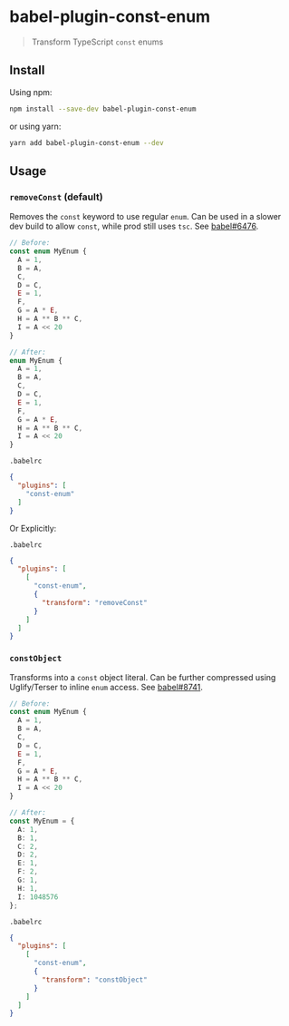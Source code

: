 # babel-plugin-const-enum

> Transform TypeScript `const` enums

## Install

Using npm:

```sh
npm install --save-dev babel-plugin-const-enum
```

or using yarn:

```sh
yarn add babel-plugin-const-enum --dev
```

## Usage

### `removeConst` (default)

Removes the `const` keyword to use regular `enum`.
Can be used in a slower dev build to allow `const`, while prod still uses `tsc`.
See [babel#6476](https://github.com/babel/babel/issues/6476).

```ts
// Before:
const enum MyEnum {
  A = 1,
  B = A,
  C,
  D = C,
  E = 1,
  F,
  G = A * E,
  H = A ** B ** C,
  I = A << 20
}

// After:
enum MyEnum {
  A = 1,
  B = A,
  C,
  D = C,
  E = 1,
  F,
  G = A * E,
  H = A ** B ** C,
  I = A << 20
}
```

`.babelrc`
```json
{
  "plugins": [
    "const-enum"
  ]
}
```

Or Explicitly:

`.babelrc`
```json
{
  "plugins": [
    [
      "const-enum",
      {
        "transform": "removeConst"
      }
    ]
  ]
}
```

### `constObject`

Transforms into a `const` object literal.
Can be further compressed using Uglify/Terser to inline `enum` access.
See [babel#8741](https://github.com/babel/babel/issues/8741).

```ts
// Before:
const enum MyEnum {
  A = 1,
  B = A,
  C,
  D = C,
  E = 1,
  F,
  G = A * E,
  H = A ** B ** C,
  I = A << 20
}

// After:
const MyEnum = {
  A: 1,
  B: 1,
  C: 2,
  D: 2,
  E: 1,
  F: 2,
  G: 1,
  H: 1,
  I: 1048576
};
```

`.babelrc`
```json
{
  "plugins": [
    [
      "const-enum",
      {
        "transform": "constObject"
      }
    ]
  ]
}
```
